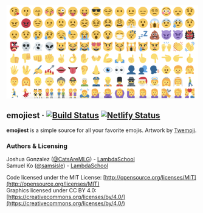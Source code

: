 ![emojiest](./src/assets/images/emojis.png)

## emojiest &middot; [![Build Status](https://travis-ci.com/samsisle/react-suspense.svg?branch=master)](https://travis-ci.com/samsisle/react-suspense) [![Netlify Status](https://api.netlify.com/api/v1/badges/5f5eec65-fb0a-4eb2-85ca-a7ea396c6b35/deploy-status)](https://app.netlify.com/sites/emojiest/deploys)

**emojiest** is a simple source for all your favorite emojis. Artwork by [Twemoji](https://twemoji.twitter.com/).

### Authors & Licensing

Joshua Gonzalez ([@CatsAreMLG](https://github.com/CatsAreMLG)) - [LambdaSchool](https://lambdaschool.com/)<br>
Samuel Ko ([@samsisle](https://github.com/samsisle)) - [LambdaSchool](https://lambdaschool.com/)

Code licensed under the MIT License: [http://opensource.org/licenses/MIT](http://opensource.org/licenses/MIT)<br>
Graphics licensed under CC BY 4.0: [https://creativecommons.org/licenses/by/4.0/](https://creativecommons.org/licenses/by/4.0/)
